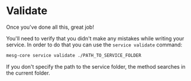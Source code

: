 # Validate

Once you've done all this, great job!  
  
You'll need to verify that you didn't make any mistakes while writing your service. In order to do that you can use the `service validate` command:

```bash
mesg-core service validate ./PATH_TO_SERVICE_FOLDER
```

If you don't specify the path to the service folder, the method searches in the current folder.

